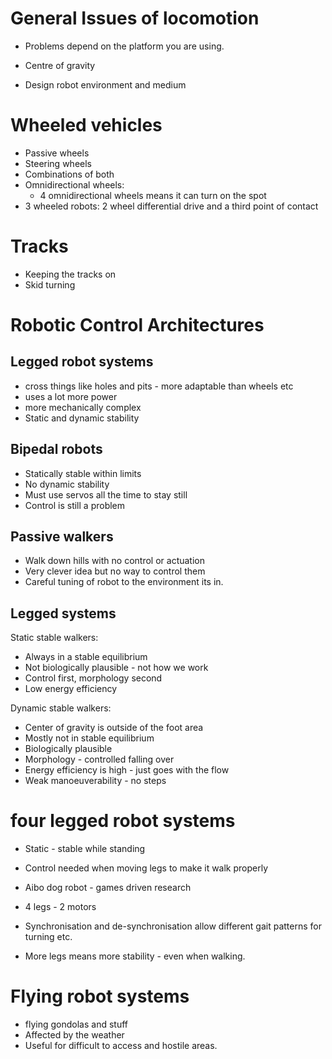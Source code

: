 # General Issues of locomotion

* Problems depend on the platform you are using.

* Centre of gravity

* Design robot environment and medium

# Wheeled vehicles

* Passive wheels
* Steering wheels
* Combinations of both
* Omnidirectional wheels:
    * 4 omnidirectional wheels means it can turn on the spot
* 3 wheeled robots: 2 wheel differential drive and a third point of contact

# Tracks

* Keeping the tracks on
* Skid turning


# Robotic Control Architectures

## Legged robot systems

* cross things like holes and pits - more adaptable than wheels etc
* uses a lot more power
* more mechanically complex
* Static and dynamic stability

## Bipedal robots

* Statically stable within limits
* No dynamic stability
* Must use servos all the time to stay still
* Control is still a problem

## Passive walkers

* Walk down hills with no control or actuation
* Very clever idea but no way to control them
* Careful tuning of robot to the environment its in.

## Legged systems

Static stable walkers: 

* Always in a stable equilibrium
* Not biologically plausible - not how we work
* Control first, morphology second
* Low energy efficiency

Dynamic stable walkers:

* Center of gravity is outside of the foot area
* Mostly not in stable equilibrium
* Biologically plausible
* Morphology - controlled falling over
* Energy efficiency is high - just goes with the flow
* Weak manoeuverability - no steps


# four legged robot systems

* Static - stable while standing
* Control needed when moving legs to make it walk properly
* Aibo dog robot - games driven research
* 4 legs - 2 motors
* Synchronisation and de-synchronisation allow different gait patterns for turning etc.

* More legs means more stability - even when walking.

# Flying robot systems

* flying gondolas and stuff
* Affected by the weather
* Useful for difficult to access and hostile areas.
